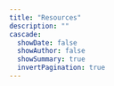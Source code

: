 ```yaml
---
title: "Resources"
description: ""
cascade:
  showDate: false
  showAuthor: false
  showSummary: true
  invertPagination: true
---
```

